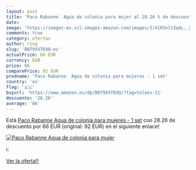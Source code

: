 ```yaml
---
layout: post
title: 'Paco Rabanne  Agua de colonia para mujer al 28.26 % de descuento'
date: 
image: 'https://images-eu.ssl-images-amazon.com/images/I/41R3nltZq4L._SL200_.jpg'
comments: true
category: ofertas
author: ring
slug: 'B079XXT6XQ-es'
actualPrice: 66 EUR
currency: EUR
price: 66
comparePrice: 92 EUR
prodname: 'Paco Rabanne  Agua de colonia para mujeres - 1 set'
country: 'es'
flag: '🇪🇸'
buyurl: 'https://www.amazon.es/dp/B079XXT6XQ/?tag=tolees-21'
descuento: '28.26'
average: '66'
---
```


Está [Paco Rabanne  Agua de colonia para mujeres - 1 set](https://www.amazon.es/dp/B079XXT6XQ/?tag=tolees-21) con 28.26 de descuento por 66 EUR (original: 92 EUR) en el siguiente enlace!

[![Paco Rabanne  Agua de colonia para mujer](https://images-eu.ssl-images-amazon.com/images/I/41R3nltZq4L._SL200_.jpg)](https://www.amazon.es/dp/B079XXT6XQ/?tag=tolees-21)

ℹ️:


[Ver la oferta!!](https://www.amazon.es/dp/B079XXT6XQ/?tag=tolees-21)

